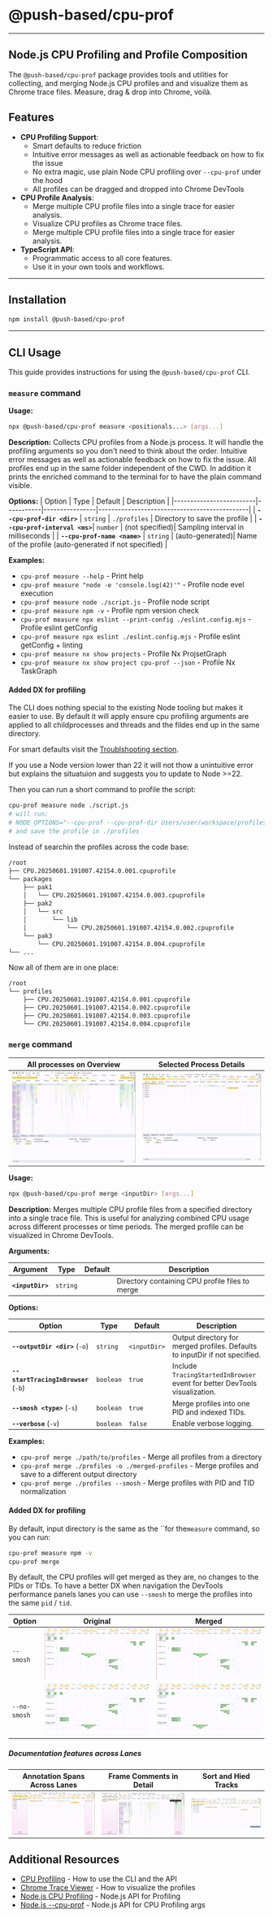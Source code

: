 # @push-based/cpu-prof

---

## Node.js CPU Profiling and Profile Composition

The `@push-based/cpu-prof` package provides tools and utilities for collecting, and merging Node.js CPU profiles and and
visualize them as Chrome trace files.
Measure, drag & drop into Chrome, voilà.

## Features

- **CPU Profiling Support**:
    - Smart defaults to reduce friction
    - Intuitive error messages as well as actionable feedback on how to fix the issue
    - No extra magic, use plain Node CPU profiling over `--cpu-prof` under the hood
    - All profiles can be dragged and dropped into Chrome DevTools
- **CPU Profile Analysis**:
    - Merge multiple CPU profile files into a single trace for easier analysis.
    - Visualize CPU profiles as Chrome trace files.
    - Merge multiple CPU profile files into a single trace for easier analysis.
- **TypeScript API**:
    - Programmatic access to all core features.
    - Use it in your own tools and workflows.

---

## Installation

```bash
npm install @push-based/cpu-prof
```

---

## CLI Usage

This guide provides instructions for using the `@push-based/cpu-prof` CLI.

### `measure` command

**Usage:**

```bash
npx @push-based/cpu-prof measure <positionals...> [args...]
```

**Description:**
Collects CPU profiles from a Node.js process. It will handle the profiling arguments so you don't need to think about
the order. Intuitive error messages as well as actionable feedback on how to fix the issue. All profiles end up in the
same folder independent of the CWD.
In addition it prints the enriched command to the terminal for to have the plain command visible.

**Options:**
| Option | Type | Default | Description |
|-------------------------|-----------|----------------|----------------------------------------------|
| **`--cpu-prof-dir <dir>`** | `string` | `./profiles` | Directory to save the profile |
| **`--cpu-prof-interval <ms>`**| `number` | (not specified)| Sampling interval in milliseconds |
| **`--cpu-prof-name <name>`** | `string` | (auto-generated)| Name of the profile (auto-generated if not specified) |

**Examples:**

- `cpu-prof measure --help` - Print help
- `cpu-prof measure "node -e 'console.log(42)'"` - Profile node evel execution
- `cpu-prof measure node ./script.js` - Profile node script
- `cpu-prof measure npm -v` - Profile npm version check
- `cpu-prof measure npx eslint --print-config ./eslint.config.mjs` - Profile eslint getConfig
- `cpu-prof measure npx eslint ./eslint.config.mjs` - Profile eslint getConfig + linting
- `cpu-prof measure nx show projects` - Profile Nx ProjsetGraph
- `cpu-prof measure nx show project cpu-prof --json` - Profile Nx TaskGraph

#### Added DX for profiling

The CLI does nothing special to the existing Node tooling but makes it easier to use.
By default it will apply ensure cpu profiling arguments are applied to all childprocesses and threads and the fildes end
up in the same directory.

For smart defaults visit the [Troublshooting section](./docs/cpu-profiling.md).

If you use a Node version lower than 22 it will not thow a unintuitive error but explains the situatuion and suggests
you to update to Node >=22.

Then you can run a short command to profile the script:

```bash
cpu-prof measure node ./script.js
# will run:
# NODE_OPTIONS="--cpu-prof --cpu-prof-dir Users/user/workspace/profiles" node ./script.js
# and save the profile in ./profiles
```

Instead of searchin the profiles across the code base:

```text
/root
├── CPU.20250601.191007.42154.0.001.cpuprofile
└── packages
    ├── pak1
    │   └── CPU.20250601.191007.42154.0.003.cpuprofile
    ├── pak2
    │   └── src
    │       └── lib
    │           └── CPU.20250601.191007.42154.0.002.cpuprofile
    └── pak3
        └── CPU.20250601.191007.42154.0.004.cpuprofile
└── ...
```

Now all of them are in one place:

```text
/root
└── profiles
    ├── CPU.20250601.191007.42154.0.001.cpuprofile
    ├── CPU.20250601.191007.42154.0.002.cpuprofile
    ├── CPU.20250601.191007.42154.0.003.cpuprofile
    └── CPU.20250601.191007.42154.0.004.cpuprofile
```

### `merge` command

| All processes on Overview                                                                         | Selected Process Details                                                                               | 
|---------------------------------------------------------------------------------------------------|--------------------------------------------------------------------------------------------------------|
| ![merge-processes-and-threads--overview.png](docs/imgs/merge-processes-and-threads--overview.png) | ![merge-processes-and-threads--overview.png](docs/imgs/merge-processes-and-threads--overview-open.png) |


**Usage:**

```bash
npx @push-based/cpu-prof merge <inputDir> [args...]
```

**Description:**
Merges multiple CPU profile files from a specified directory into a single trace file. This is useful for analyzing
combined CPU usage across different processes or time periods. The merged profile can be visualized in Chrome DevTools.

**Arguments:**

| Argument         | Type     | Default | Description                                     |
|------------------|----------|---------|-------------------------------------------------|
| **`<inputDir>`** | `string` |         | Directory containing CPU profile files to merge |

**Options:**

| Option                               | Type      | Default      | Description                                                                                                                                                                                                      |
|--------------------------------------|-----------|--------------|------------------------------------------------------------------------------------------------------------------------------------------------------------------------------------------------------------------|
| **`--outputDir <dir>`** (`-o`)       | `string`  | `<inputDir>` | Output directory for merged profiles. Defaults to inputDir if not specified.                                                                                                                                     |
| **`--startTracingInBrowser`** (`-b`) | `boolean` | `true`       | Include `TracingStartedInBrowser` event for better DevTools visualization.                                                                                                                                       |
| **`--smosh <type>`** (`-s`)          | `boolean` | `true`       | Merge profiles into one PID and indexed TIDs.
| **`--verbose`** (`-v`)               | `boolean` | `false`      | Enable verbose logging.                                                                                                                                                                                          |

**Examples:**

- `cpu-prof merge ./path/to/profiles` - Merge all profiles from a directory
- `cpu-prof merge ./profiles -o ./merged-profiles` - Merge profiles and save to a different output directory
- `cpu-prof merge ./profiles --smosh` - Merge profiles with PID and TID normalization

#### Added DX for profiling

By default, input directory is the same as the ``for the`measure` command, so you can run:

```bash
cpu-prof measure npm -v
cpu-prof merge
```

By default, the CPU profiles will get merged as they are, no changes to the PIDs or TIDs.
To have a better DX when navigation the DevTools performance panels lanes you can use `--smosh` to merge the profiles
into the same `pid` / `tid`.

| Option        | Original                                         | Merged                                           |
|---------------|--------------------------------------------------|--------------------------------------------------|
| `--smosh`     | <img src="./docs/imgs/cli-merge--smosh-pid.png"> | <img src="./docs/imgs/cli-merge--smosh-pid.png"> |
| `--no-smosh`  | <img src="./docs/imgs/cli-merge--smosh-off.png"> | <img src="./docs/imgs/cli-merge--smosh-off.png"> |

##### Documentation features across Lanes

| Annotation Spans Across Lanes                                                                                                   | Frame Comments in Detail                                                                                                                        | Sort and Hied Tracks                                                                                                                              |
|---------------------------------------------------------------------------------------------------------------------------------|-------------------------------------------------------------------------------------------------------------------------------------------------|---------------------------------------------------------------------------------------------------------------------------------------------------|
| ![docs/imgs/merge-annotations-across-processes-and-threads.png](./docs/imgs/merge-annotations-across-processes-and-threads.png) | ![docs/imgs/merge-annotations-across-processes-and-threads--details.png](./docs/imgs/merge-annotations-across-processes-and-threads--detail.png) | ![docs/imgs/merge-sort-and-hide-processes-and-threads.png](./docs/imgs/merge-sort-and-hide-processes-and-threads.png)  |

## Additional Resources

- [CPU Profiling](./docs/cpu-profiling.md) - How to use the CLI and the API
- [Chrome Trace Viewer](https://ui.perfetto.dev/) - How to visualize the profiles
- [Node.js CPU Profiling](https://nodejs.org/api/perf_hooks.html#performanceprofiling) - Node.js API for Profiling
- [Node.js --cpu-prof](https://nodejs.org/docs/v22.16.0/api/cli.html#--cpu-prof) - Node.js API for CPU Profiling args
